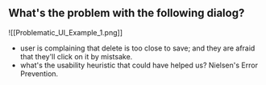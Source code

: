
## What's the problem with the following dialog?
![[Problematic_UI_Example_1.png]]
- user is complaining that delete is too close to save; and they are afraid that they'll click on it by mistsake. 
- what's the usability heuristic that could have helped us? Nielsen's Error Prevention. 








